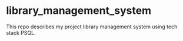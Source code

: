 # library_management_system
This repo describes my project library management system using tech stack PSQL.
